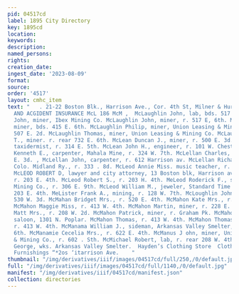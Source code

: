 ```yaml
---
pid: 04517cd
label: 1895 City Directory
key: 1895cd
location: 
keywords: 
description: 
named_persons: 
rights: 
creation_date: 
ingest_date: '2023-08-09'
format: 
source: 
order: '4517'
layout: cmhc_item
text: "   . 21-22 Boston Blk., Harrison Ave., Cor. 4th St, Milner & Hur d, FIRE, LIFE
  AND ACGIDENT INSURANCE McL 186 McM ,  McLaughlin John, lab, bds. 517 E. 2d. McLaughlin
  John, miner, Ibex Mining Co. McLaughlin John, miner, r. 517 E, 6th. McLaughlin Patrick,
  miner, bds. 415 E. 6th. McLaughlin Philip, miner, Union Leasing & Mining Co., r.
  507 E. 2d. McLaughlin Thomas, miner, Union Leasing & Mining Co. McLaughlin William
  T., miner. r. rear 732 E. 6th. McLean Duncan J., miner, r. 500 E. 3d. McLean Ervy,
  taxidermist, r. 314 E. 5th. McLean John H., engineer, r. 101 W. Chestnut. McLean
  Kenneth E., carpenter, Mahala Mine, r. 324 W. 7th. McLellan Charles, miner, r. 420
  E. 3d. , McLellan John, carpenter, r. 612 Harrison av. McLellan Richard A., watchman,
  Colo. Midland Ry., r. 333 . 8d. McLeod Annie Miss. music teacher, r. 203 E. 4th.
  McLEOD ROBERT D, lawyer and city attorney, 13 Boston blk, Harrison av, cor 41h,
  r. 203 E. 4th. McLeod Robert S., r. 203 H. 4th. MeLeod Roderick F., sec’y, Rex Gold
  Mining Co., r. 306 E. 9th. McLeod William M., jeweler, Standard Time & Jewelry Co.,r.
  203 E. 4th. MeLister Frank A., mining, r. 128 W. 7th. McLoughlin John, miner, r.
  530 W. 3d. McMahan Bridget Mrs., r. 520 E. 4th. McMahon Kate Mrs., r. 224 E. 10th.
  McMahon Maggie Miss, r. 413 W. 4th. McMahon Martin, miner, r. 228 E. 3d. McMahon
  Matt Mrs., r. 208 W. 2d. McMahon Patrick, miner, r. Graham Pk. McMahon Patrick,
  saloon, 1301 N. Poplar. McMahon Thomas, r. 413 W. 4th. McMahon Thomas, Jr., lab,
  r. 413 W. 4th. McManama William J., sideman, Arkansas Valley Smelter, r. 426 W.
  6th. McManamie Cecelia Mrs., r. 622 E. 4th. McManus J ohn, miner, Union Leasing
  & Mining Co., r. 602 . Sth. McMichael Robert, lab, r. rear 208 W. 4th. MeMillan
  George, wks. Arkansas Valley Smelter.  Hayden’s Clothing Store  Clothing & Men’s
  Furnishings “*2os ‘itarrison Ave.    "
thumbnail: "/img/derivatives/iiif/images/04517cd/full/250,/0/default.jpg"
full: "/img/derivatives/iiif/images/04517cd/full/1140,/0/default.jpg"
manifest: "/img/derivatives/iiif/04517cd/manifest.json"
collection: directories
---
```

